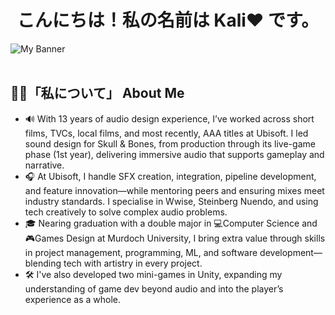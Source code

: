 <h1 align = "center">
  こんにちは！私の名前は Kali❤️ です。<br>
</h1>

<img align = "center" src = "https://github.com/user-attachments/assets/556c8119-386a-4d71-829e-846754eec239" alt = "My Banner"> <br>
<br>

## 🙆‍♀️「私について」 About Me
* 🔊 With 13 years of audio design experience, I’ve worked across short films, TVCs, local films, and most recently, AAA titles at Ubisoft. I led sound design for Skull & Bones, from production through its live-game phase (1st year), delivering immersive audio that supports gameplay and narrative. <br>
* 🎧 At Ubisoft, I handle SFX creation, integration, pipeline development, and feature innovation—while mentoring peers and ensuring mixes meet industry standards. I specialise in Wwise, Steinberg Nuendo, and using tech creatively to solve complex audio problems. <br>
* 🎓 Nearing graduation with a double major in 💻Computer Science and 🎮Games Design at Murdoch University, I bring extra value through skills in project management, programming, ML, and software development—blending tech with artistry in every project. <br>
* 🛠️ I've also developed two mini-games in Unity, expanding my understanding of game dev beyond audio and into the player’s experience as a whole. <br>
</p>
